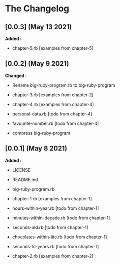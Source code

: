 # The Changelog

## [0.0.3] (May 13 2021)

**Added :**

- chapter-5.rb [examples from chapter-5]


## [0.0.2] (May 9 2021)

**Changed :**
- Rename big-ruby-program.rb to big-ruby-program

- chapter-3.rb [examples from chapter-2]

- chapter-4.rb [examples from chapter-4]
- personal-data.rb [todo from chapter-4]
- favourite-number.rb [todo from chapter-4]
- compress big-ruby-program


## [0.0.1] (May 8 2021)

**Added :**

- LICENSE
- README.md
- big-ruby-program.rb
- chapter-1.rb [examples from chapter-1]
- hours-within-year.rb [todo from chapter-1]
- minutes-within-decade.rb [todo from chapter-1]
- seconds-old.rb [todo from chapter-1]
- chocolates-within-life.rb [todo from chapter-1]
- seconds-to-years.rb [todo from chapter-1]

- chapter-2.rb [examples from chapter-2]
